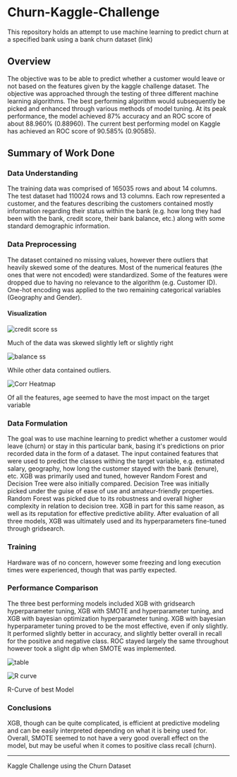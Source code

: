 # Churn-Kaggle-Challenge
This repository holds an attempt to use machine learning to predict churn at a specified bank using a bank churn dataset (link)

## Overview
The objective was to be able to predict whether a customer would leave or not based on the features given by the kaggle challenge dataset. The objective was approached through the testing of three different machine learning algorithms. The best performing algorithm would subsequently be picked and enhanced through various methods of model tuning. At its peak performance, the model achieved 87% accuracy and an ROC score of about 88.960% (0.88960). The current best performing model on Kaggle has achieved an ROC score of 90.585% (0.90585).

## Summary of Work Done

### Data Understanding

The training data was comprised of 165035 rows and about 14 columns. The test dataset had 110024 rows and 13 columns. Each row represented a customer, and the features describing the customers contained mostly information regarding their status within the bank (e.g. how long they had been with the bank, credit score, their bank balance, etc.) along with some standard demographic information.

### Data Preprocessing

The dataset contained no missing values, however there outliers that heavily skewed some of the deatures. Most of the numerical features (the ones that were not encoded) were standardized. Some of the features were dropped due to having no relevance to the algorithm (e.g. Customer ID). One-hot encoding was applied to the two remaining categorical variables (Geography and Gender).

#### Visualization
![credit score ss](https://github.com/Meks7/Churn-Kaggle-Challenge/assets/144177911/bdb02a7d-bca0-4177-b245-269e6bc8161f)

Much of the data was skewed slightly left or slightly right

![balance ss](https://github.com/Meks7/Churn-Kaggle-Challenge/assets/144177911/ea07a6dc-a7a2-4f96-a4ad-e92bdbe93acf)

While other data contained outliers.

![Corr Heatmap](https://github.com/Meks7/Churn-Kaggle-Challenge/assets/144177911/4fbdeede-efbe-46e4-bc92-0ff773f2a129)

Of all the features, age seemed to have the most impact on the target variable

### Data Formulation

The goal was to use machine learning to predict whether a customer would leave (churn) or stay in this particular bank, basing it's predictions on prior recorded data in the form of a dataset. The input contained features that were used to predict the classes withing the target variable, e.g. estimated salary, geography, how long the customer stayed with the bank (tenure), etc. XGB was primarily used and tuned, however Random Forest and Decision Tree were also initially compared. Decision Tree was initially picked under the guise of ease of use and amateur-friendly properties. Random Forest was picked due to its robustness and overall higher complexity in relation to decision tree. XGB in part for this same reason, as well as its reputation for effective predictive ability. After evaluation of all three models, XGB was ultimately used and its hyperparameters fine-tuned through gridsearch. 

### Training
Hardware was of no concern, however some freezing and long execution times were experienced, though that was partly expected.

### Performance Comparison

The three best performing models included XGB with gridsearch hyperparameter tuning, XGB with SMOTE and hyperparameter tuning, and XGB with bayesian optimization hyperparameter tuning. XGB with bayesian hyperparameter tuning proved to be the most effective, even if only slightly. It performed slightly better in accuracy, and slightly better overall in recall for the positive and negative class. ROC stayed largely the same throughout however took a slight dip when SMOTE was implemented.

![table](https://github.com/Meks7/Churn-Kaggle-Challenge/assets/144177911/85128333-1e15-478f-8caa-0d097921351f)


![R curve](https://github.com/Meks7/Churn-Kaggle-Challenge/assets/144177911/27b1bd23-a64d-4e37-9f7e-4cfd19c0e1fd)

R-Curve of best Model

### Conclusions

XGB, though can be quite complicated, is efficient at predictive modeling and can be easily interpreted depending on what it is being used for. Overall, SMOTE seemed to not have a very good overall effect on the model, but may be useful when it comes to positive class recall (churn).

_______________________________________________________________________


Kaggle Challenge using the Churn Dataset
